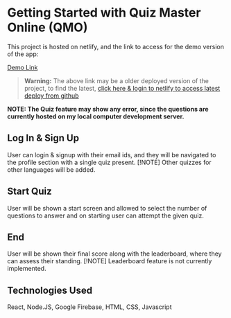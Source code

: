 # Getting Started with Quiz Master Online (QMO) #

This project is hosted on netlify, and the link to access for the demo version of the app:

[Demo Link](https://master--effulgent-brioche-034496.netlify.app/login) 

> **Warning:**
> The above link may be a older deployed version of the project, to find the latest, [click here & login to netlify to access latest deploy from github](https://app.netlify.com/sites/effulgent-brioche-034496/deploys)

**NOTE:  The Quiz feature may show any error, since the questions are currently hosted on my local computer development server.**

## Log In & Sign Up

User can login & signup with their email ids, and they will be navigated to the profile section with a single quiz present.
[!NOTE]  Other quizzes for other languages will be added.

## Start Quiz

User will be shown a start screen and allowed to select the number of questions to answer and on starting user can attempt the given quiz.


## End

User will be shown their final score along with the leaderboard, where they can assess their standing.
[!NOTE]  Leaderboard feature is not currently implemented.

## Technologies Used

React, Node.JS, Google Firebase, HTML, CSS, Javascript
